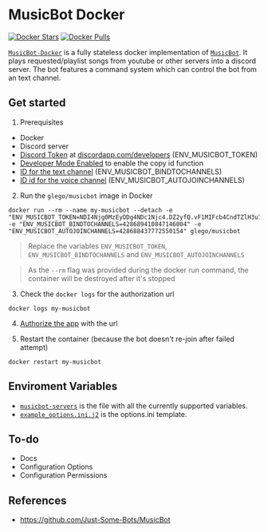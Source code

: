 # MusicBot Docker
[![Docker Stars](https://img.shields.io/docker/stars/glego/musicbot.svg?maxAge=2592000)](https://hub.docker.com/r/glego/musicbot/)
[![Docker Pulls](https://img.shields.io/docker/pulls/glego/musicbot.svg?maxAge=2592000)](https://hub.docker.com/r/glego/musicbot/)

[`MusicBot-Docker`](https://hub.docker.com/r/glego/musicbot/) is a fully stateless docker implementation of [`MusicBot`](https://github.com/Just-Some-Bots/MusicBot). It plays requested/playlist songs from youtube or other servers into a discord server. The bot features a command system which can control the bot from an text channel. 

## Get started

1. Prerequisites

* Docker
* Discord server
* [Discord Token](docs/images/discord_create_app_token.gif) at [discordapp.com/developers](https://discordapp.com/developers/applications/me)  (ENV_MUSICBOT_TOKEN)
* [Developer Mode Enabled](docs/images/discord_enable_developer_mode.gif) to enable the copy id function
* [ID for the text channel](docs/images/discord_copy_id_music_bot_text.jpg) (ENV_MUSICBOT_BINDTOCHANNELS)
* [ID id for the voice channel](docs/images/discord_copy_id_music_bot_voice.jpg) (ENV_MUSICBOT_AUTOJOINCHANNELS)

2. Run the `glego/musicbot` image in Docker

```
docker run --rm --name my-musicbot --detach -e "ENV_MUSICBOT_TOKEN=NDI4Njg0MzEyODg4NDc1Njc4.DZ2yfQ.vF1MIFcb4CndTZlH3u7ExBhtjbo" -e "ENV_MUSICBOT_BINDTOCHANNELS=428689410847146004" -e "ENV_MUSICBOT_AUTOJOINCHANNELS=428688437772550154" glego/musicbot
```

> Replace the variables `ENV_MUSICBOT_TOKEN`, `ENV_MUSICBOT_BINDTOCHANNELS` and `ENV_MUSICBOT_AUTOJOINCHANNELS`

> As the `--rm` flag was provided during the docker run command, the container will be destroyed after it's stopped

3. Check the `docker logs` for the authorization url

```
docker logs my-musicbot
```

4. [Authorize the app](docs/images/musicbot-docker-logs.jpg) with the url

5. Restart the container (because the bot doesn't re-join after failed attempt)

```
docker restart my-musicbot
```

## Enviroment Variables

* [`musicbot-servers`](root/app/ansible/group_vars/musicbot-servers) is the file with all the currently supported variables.
* [`example_options.ini.j2`](root/app/ansible/roles/musicbot/templates/example_options.ini.j2) is the options.ini template.

## To-do
* Docs
* Configuration Options
* Configuration Permissions

## References
* https://github.com/Just-Some-Bots/MusicBot
